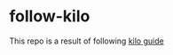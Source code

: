 # follow-kilo
This repo is a result of following [kilo guide](https://viewsourcecode.org/snaptoken/kilo/)
